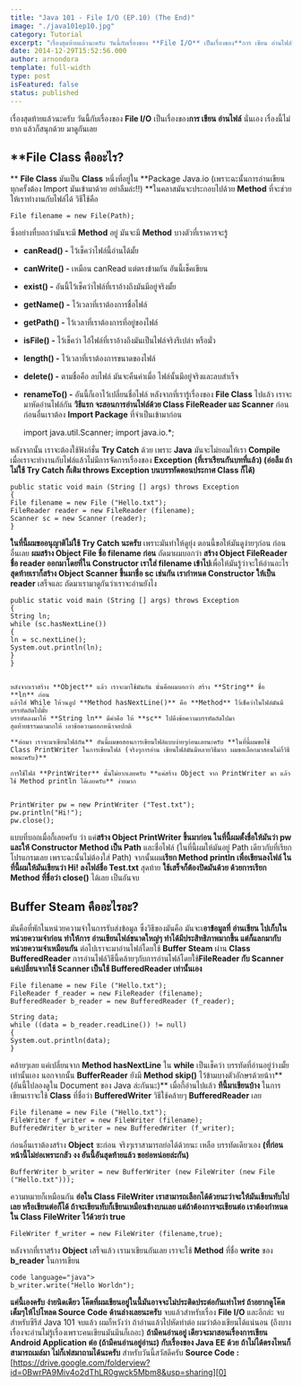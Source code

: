 ```yaml
---
title: "Java 101 - File I/O (EP.10) (The End)"
image: "./java101ep10.jpg"
category: Tutorial
excerpt: "เรื่องสุดท้ายแล้วนะครับ วันนี้กับเรื่องของ **File I/O** เป็นเรื่องของ**การ เขียน อ่านไฟล์** นั่นเอง เรื่องนี้ไม่ยาก แล้วก็สนุกด้วย มาดูกันเลย"
date: 2014-12-29T15:52:56.000
author: arnondora
template: full-width
type: post
isFeatured: false
status: published
---
```


เรื่องสุดท้ายแล้วนะครับ วันนี้กับเรื่องของ **File I/O** เป็นเรื่องของ**การ เขียน อ่านไฟล์** นั่นเอง เรื่องนี้ไม่ยาก แล้วก็สนุกด้วย มาดูกันเลย

## **File Class คืออะไร?
**
**File Class** มันเป็น **Class** หนึ่งที่อยู่ใน **Package Java.io (เพราะฉะนั้นการอ่านเขียนทุกครั้งต้อง Import มันเข้ามาด้วย อย่าลืมล่ะ!!) **ในคลาสมันจะประกอบไปด้วย **Method** ที่จะช่วยให้เราทำงานกับไฟล์ได้ วิธีใช้คือ


    File filename = new File(Path);


ซึ่งอย่างทื่บอกว่ามันจะมี **Method** อยู่ มันจะมี **Method** บางตัวที่เราควรจะรู้

* **canRead() -** ไว้เช็คว่าไฟล์นี้อ่านได้มั้ย
* **canWrite() -** เหมือน canRead แต่ตรงข้ามกัน อันนี้เช็คเขียน
* **exist()  -** อันนี้ไว้เช็คว่าไฟล์ที่เราอ้างถึงมันมีอยู่จริงมั้ย
* **getName() -** ไว้เวลาที่เราต้องการชื่อไฟล์
* **getPath() -** ไว้เวลาที่เราต้องการที่อยู่ของไฟล์
* **isFile() -** ไว้เช็คว่า ไอ้ไฟล์ที่เราอ้างถึงมันเป็นไฟล์จริงรึเปล่า หรือมั่ว
* **length() -** ไว้เวลาที่เราต้องการขนาดของไฟล์
* **delete() -** ตามชื่อคือ ลบไฟล์ มันจะคืนค่าเมื่อ ไฟล์นั้นมีอยู่จริงและลบสำเร็จ
* **renameTo() -** อันนี้ก็เอาไว้เปลี่ยนชื่อไฟล์
หลังจากที่เรารู้เรื่องของ **File Class** ไปแล้ว เราจะมาหัดอ่านไฟล์กัน **วิธีแรก จะสอนการอ่านไฟล์ด้วย Class FileReader และ Scanner** ก่อน
ก่อนอื่นเราต้อง **Import Package** ที่จำเป็นเข้ามาก่อน


    import java.util.Scanner;
    import java.io.*;


หลังจากนั้น เราจะต้องใช้ฟังก์ชั่น **Try Catch** ด้วย เพราะ **Java** มันจะไม่ยอมให้เรา **Compile** เมื่อเราจะทำงานกับไฟล์แล้วไม่มีการจัดการเรื่องของ **Exception** **(ที่เราเรียนกันบทที่แล้ว) (อ่อลืม ถ้าไม่ใช้ Try Catch ก็เติม throws Exception บนบรรทัดตอนประกาศ Class ก็ได้)**


    public static void main (String [] args) throws Exception
    {
    File filename = new File ("Hello.txt");
    FileReader reader = new FileReader (filename);
    Scanner sc = new Scanner (reader);
    }


**ในที่นี้ผมขออนุญาติไม่ใช้ Try Catch นะครับ** เพราะมันทำให้ดูยุ่ง ตอนนี้ขอให้มันดูง่ายๆก่อน ก่อนอื่นเลย **ผมสร้าง Object File ชื่อ filename ก่อน** ถัดมาผมบอกว่า **สร้าง Object FileReader ชื่อ reader ออกมาโดยที่ใน Constructor เราใส่ filename เข้าไป**เพื่อให้มันรู้ว่าจะให้อ่านอะไร**สุดท้ายเราก็สร้าง Object Scanner ขึ้นมาชื่อ sc เช่นกัน เรากำหนด Constructor ให้เป็น reader** เสร็จและ ถัดมาเรามาดูกันว่าเราจะอ่านยังไง


    public static void main (String [] args) throws Exception
    {
    String ln;
    while (sc.hasNextLine())
    {
    ln = sc.nextLine();
    System.out.println(ln);
    }
    }


    หลังจากเราสร้าง **Object** แล้ว เราจะมาใช้มันกัน นั่นคือผมบอกว่า สร้าง **String** ชื่อ **ln** ก่อน
    แล้วใส่ While ให้วนลูป **Method hasNextLine()** คือ **Method** ไว้เช็คว่าในไฟล์มันมีบรรทัดถัดไปมั้ย
    บรรทัดลงมาให้ **String ln** มีค่าคือ ให้ **sc** ไปดึงข้อความบรรทัดถัดไปมา
    สุดท้ายธรรมดามากให้ เอาข้อความออกหน้าจอปกติ

    **ต่อมา เราจะมาเขียนไฟล์กัน** อันนี้ผมขอสอนการเขียนไฟล์แบบง่ายๆก่อนเลยนะครับ **ในที่นี้ผมขอใช้ Class PrintWriter ในการเขียนไฟล์ (จริงๆการอ่าน เขียนไฟล์มันมีหลายวิธีมาก ผมขอเลือกมาสอนไม่กี่วิธีพอนะครับ)**

    การใช้ไฟล์ **PrintWriter** นั้นไม่ยากเลยครับ **แค่สร้าง Object จาก PrintWriter มา แล้วใช้ Method println ได้เลยครับ** ง่ายมาก


    PrintWriter pw = new PrintWriter ("Test.txt");
    pw.println("Hi!");
    pw.close();


แบบที่บอกเมื่อกี้เลยครับ ว่า แค่**สร้าง Object PrintWriter ขึ้นมาก่อน ในที่นี้ผมตั้งชื่อให้มันว่า pw และให้ Constructor Method เป็น Path** และชื่อไฟล์ (ในที่นี้ผมให้มันอยู่ Path เดียวกับที่เรียกโปรแกรมเลย เพราะฉะนั้นไม่ต้องใส่ Path)
จากนั้นผม**เรียก Method println เพื่อเขียนลงไฟล์ ในที่นี้ผมให้มันเขียนว่า Hi! ลงไฟล์ชื่อ Test.txt**
สุดท้าย **ใช้เสร็จก็ต้องปิดมันด้วย ด้วยการเรียก Method ที่ชื่อว่า close()** ได้เลย เป็นอันจบ

## **Buffer Steam คืออะไรอะ?**
มันคือที่พักในหน่วยความจำในการรับส่งข้อมูล ซึ่งวิธีของมันคือ มันจะเ**อาข้อมูลที่ อ่านเขียน ไปเก็บในหน่วยความจำก่อน ทำให้การ อ่านเขียนไฟล์ขนาดใหญ่ๆ ทำได้มีประสิทธิภาพมากขึ้น แต่ก็แลกมากับหน่วยความจำเหมือนกัน**
ต่อไปเราจะมาอ่านไฟล์โดยใช้ **Buffer Steam** ผ่าน **Class BufferedReader** การอ่านไฟล์วิธีนี้คล้ายๆกับการอ่านไฟล์โดยใช้**FileReader กับ Scanner แค่เปลี่ยนจากใช้ Scanner เป็นใช้ BufferedReader เท่านั้นเอง**


    File filename = new File ("Hello.txt");
    FileReader f_reader = new FileReader (filename);
    BufferedReader b_reader = new BufferedReader (f_reader);

    String data;
    while ((data = b_reader.readLine()) != null)
    {
    System.out.println(data);
    }


คล้ายๆเลย แค่เปลี่ยนจาก **Method hasNextLine** ใน **while** เป็นเช็คว่า บรรทัดที่อ่านอยู่ว่างมั้ย เท่านั้นเอง นอกจากนั้น **BufferReader** ยังมี **Method skip()** ไว้ข้ามบางตัวอักษรด้วยน้าา**(อันนี้ไปลองดูใน Document ของ Java ล่ะกันนะ)**
เมื่อกี้อ่านไปแล้ว **ทีนี้มาเขียนบ้าง** ในการเขียนเราจะใช้ **Class** ที่ชื่อว่า **BufferedWriter** วิธีใช้คล้ายๆ **BufferedReader** เลย


    File filename = new File ("Hello.txt");
    FileWriter f_writer = new FileWriter (filename);
    BufferedWriter b_writer = new BufferedWriter (f_writer);


ก่อนอื่นเราต้องสร้าง **Object** ซะก่อน จริงๆเราสามารถย่อได้ด้วยนะ เหลือ บรรทัดเดียวเอง **(ที่ก่อนหน้านี้ไม่ย่อเพราะกลัว งง อันนี้อันสุดท้ายแล้ว ขอย่อหน่อยล่ะกัน)**


    BufferWriter b_writer = new BufferWriter (new FileWriter (new File ("Hello.txt")));


ความหมายก็เหมือนกัน **อ่อใน Class FileWriter เราสามารถเลือกได้ด้วยนะว่าจะให้มันเขียนทับไปเลย หรือเขียนต่อก็ได้ ถ้าจะเขียนทับก็เขียนเหมือนข้างบนเลย แต่ถ้าต้องการจะเขียนต่อ เราต้องกำหนดใน Class FileWriter ไว้ด้วยว่า true**

    FileWriter f_writer = new FileWriter (filename,true);

หลังจากที่เราสร้าง **Object** เสร็จแล้ว เรามาเขียนกันเลย เราจะใช้ **Method** ที่ชื่อ **write** ของ **b\_reader** ในการเขียน

    code language="java">
    b_writer.write("Hello Worldn");


**แค่นี้เองครับ ง่ายนิดเดียว โค๊ตที่ผมเขียนอยู่ในนี้มันอาจจะไม่ประติดประต่อกันเท่าไหร่ ถ้าอยากดูโค๊ตเต็มๆให้ไปโหลด Source Code ด้านล่างเลยนะครับ**
จบแล้วสำหรับเรื่อง **File I/O** และอีกล่ะ จบสำหรับซีรีส์ Java 101 จบแล้ว ผมก็หวังว่า ถ้าอ่านแล้วไปหัดทำต่อ ผมว่าต้องเขียนได้แน่นอน (ถึงบางเรื่องจะอ่านไม่รู้เรื่องเพราะคนเขียนมันมึนก็เถอะ)
**ถ้ามีคนอ่านอยู่ เดียวจะมาสอนเรื่องการเขียน Android Application ต่อ (ถ้ามีคนอ่านอยู่อ่านะ) กับเรื่องของ Java EE ด้วย**
**ถ้าไม่ได้ตรงไหนก็สามารถเมล์มา ไม่ก็เฟสมาถามได้นะครับ** สำหรับวันนี้สวัสดีครับ
**Source Code :** [https://drive.google.com/folderview?id=0BwrPA9Miv4o2dThLR0gwck5Mbm8&usp=sharing][0]

[0]: https://drive.google.com/folderview?id=0BwrPA9Miv4o2dThLR0gwck5Mbm8&usp=sharing
